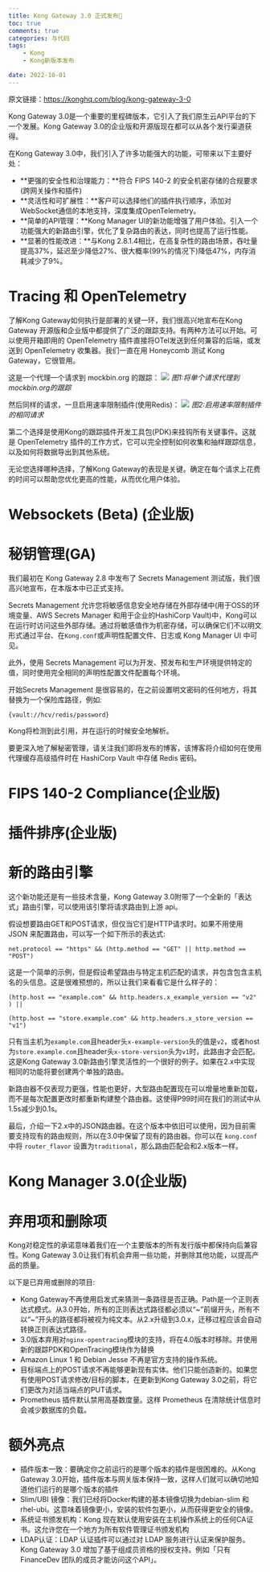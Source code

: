 ```yaml
---
title: Kong Gateway 3.0 正式发布🦍
toc: true
comments: true
categories: 与代码
tags: 
	- Kong
	- Kong新版本发布

date: 2022-10-01
---
```


原文链接：https://konghq.com/blog/kong-gateway-3-0

Kong Gateway 3.0是一个重要的里程碑版本，它引入了我们原生云API平台的下一个发展。Kong Gateway 3.0的企业版和开源版现在都可以从各个发行渠道获得。

在Kong Gateway 3.0中，我们引入了许多功能强大的功能，可带来以下主要好处：

- **更强的安全性和治理能力：**符合 FIPS 140-2 的安全机密存储的合规要求(跨网关操作和插件)
- **灵活性和可扩展性：**客户可以选择他们的插件执行顺序，添加对WebSocket通信的本地支持，深度集成OpenTelemetry。
- **简单的API管理：**Kong Manager UI的新功能增强了用户体验。引入一个功能强大的新路由引擎，优化了复杂路由的表达，同时也提高了运行性能。
- **显著的性能改进：**与Kong 2.8.1.4相比，在高复杂性的路由场景，吞吐量提高37%，延迟至少降低27%、很大概率(99%的情况下)降低47%，内存消耗减少了9%。

# Tracing 和 OpenTelemetry

了解Kong Gateway如何执行是部署的关键一环，我们很高兴地宣布在Kong Gateway 开源版和企业版中都提供了广泛的跟踪支持。有两种方法可以开始。可以使用开箱即用的 OpenTelemetry 插件直接将OTel发送到任何兼容的后端，或发送到 OpenTelemetry 收集器。我们一直在用 Honeycomb 测试 Kong Gateway，它很管用。

这是一个代理一个请求到 mockbin.org 的跟踪：
![](https://kongwp.imgix.net/wp-content/uploads/2022/09/image-1.png?auto=compress%2Cformat&fit=scale&h=177&w=2048)
*图1:将单个请求代理到mockbin.org的跟踪*

然后同样的请求，一旦启用速率限制插件(使用Redis)：
![](https://kongwp.imgix.net/wp-content/uploads/2022/09/image-2.png?auto=compress%2Cformat&fit=scale&h=201&w=2048)
*图2:启用速率限制插件的相同请求*

第二个选择是使用Kong的跟踪插件开发工具包(PDK)来挂钩所有关键事件。这就是 OpenTelemetry 插件的工作方式，它可以完全控制如何收集和抽样跟踪信息，以及如何将数据导出到其他系统。

无论您选择哪种选择，了解Kong Gateway的表现是关键。确定在每个请求上花费的时间可以帮助您优化更高的性能，从而优化用户体验。


# Websockets (Beta) (企业版)

# 秘钥管理(GA)

我们最初在 Kong Gateway 2.8 中发布了 Secrets Management 测试版，我们很高兴地宣布，在本版本中已正式支持。

Secrets Management 允许您将敏感信息安全地存储在外部存储中(用于OSS的环境变量、AWS Secrets Manager 和用于企业的HashiCorp Vault)中，Kong可以在运行时访问这些外部存储。通过将敏感值作为机密存储，可以确保它们不以明文形式通过平台、在`Kong.conf`或声明性配置文件、日志或 Kong Manager UI 中可见。

此外，使用 Secrets Management 可以为开发、预发布和生产环境提供特定的值，同时使用完全相同的声明性配置文件配置每个环境。

开始Secrets Management 是很容易的，在之前设置明文密码的任何地方，将其替换为一个保险库路径，例如:

```
{vault://hcv/redis/password}
```

Kong将检测到此引用，并在运行的时候安全地解析。

要更深入地了解秘密管理，请关注我们即将发布的博客，该博客将介绍如何在使用代理缓存高级插件时在 HashiCorp Vault 中存储 Redis 密码。


# FIPS 140-2 Compliance(企业版)

# 插件排序(企业版)

# 新的路由引擎

这个新功能还是有一些技术含量，Kong Gateway 3.0附带了一个全新的「表达式」路由引擎，可以使用该引擎将请求路由到上游 api。

假设想要路由GET和POST请求，但仅当它们是HTTP请求时。如果不用使用 JSON 来配置路由，可以写一个如下所示的表达式:

```
net.protocol == "https" && (http.method == "GET" || http.method == "POST")
```

这是一个简单的示例，但是假设希望路由与特定主机匹配的请求，并包含包含主机名的头信息。这是很难预想的，所以让我们来看看它是什么样子的：

```
(http.host == "example.com" && http.headers.x_example_version == "v2" ) ||

(http.host == "store.example.com" && http.headers.x_store_version == "v1")
```

只有当主机为`example.com`且header头`x-example-version`头的值是`v2`，或者host为`store.example.com`且header头`x-store-version`头为`v1`时，此路由才会匹配。这是Kong Gateway 3.0新路由引擎灵活性的一个很好的例子。如果在2.x中实现相同的功能将要创建两个单独的路由。

新路由器不仅表现力更强，性能也更好，大型路由配置现在可以增量地重新加载，而不是每次配置更改时都重新构建整个路由器。这使得P99时间在我们的测试中从1.5s减少到0.1s。

最后，介绍一下2.x中的JSON路由器。在这个版本中依旧可以使用，因为目前需要支持现有的路由规则，所以在3.0中保留了现有的路由器。你可以在 `kong.conf` 中将 `router_flavor` 设置为`traditional`，那么路由匹配会和2.x版本一样。

# Kong Manager 3.0(企业版)

# 弃用项和删除项

Kong对稳定性的承诺意味着我们在一个主要版本的所有发行版中都保持向后兼容性。Kong Gateway 3.0让我们有机会弃用一些功能，并删除其他功能，以提高产品的质量。

以下是已弃用或删除的项目:

- Kong Gateway不再使用启发式来猜测一条路径是否正确。Path是一个正则表达式模式。从3.0开始，所有的正则表达式路径都必须以“~”前缀开头，所有不以“~”开头的路径都将被视为纯文本。从2.x升级到3.0.x，迁移过程应该会自动转换正则表达式路径。
- 3.0版本弃用对`nginx-opentracing`模块的支持，将在4.0版本时移除。并使用新的跟踪PDK和OpenTracing模块作为替换
- Amazon Linux 1 和 Debian Jesse 不再是官方支持的操作系统。
- 目标端点上的POST请求不再能够更新现有实体。他们只能创造新的。如果您有使用POST请求修改/目标的脚本，在更新到Kong Gateway 3.0之前，将它们更改为对适当端点的PUT请求。
- Prometheus 插件默认禁用高基数度量。这样 Prometheus 在清除统计信息时会减少数据库的负载。


# 额外亮点

- 插件版本一致：要确定你之前运行的是哪个版本的插件是很困难的。从Kong Gateway 3.0开始，插件版本与网关版本保持一致，这样人们就可以确切地知道他们运行的是哪个版本的插件
- Slim/UBI 镜像：我们已经将Docker构建的基本镜像切换为debian-slim 和 rhel-ubi。这意味着镜像更小，安装的软件包更小，从而获得更安全的镜像。
- 系统证书颁发机构：Kong 现在默认使用安装在主机操作系统上的任何CA证书。这允许您在一个地方为所有软件管理证书颁发机构
- LDAP认证：LDAP 认证插件可以通过对 LDAP 服务进行认证来保护服务。Kong Gateway 3.0 增加了基于组成员资格的授权支持。例如「只有 FinanceDev 团队的成员才能访问这个API」。









